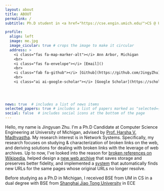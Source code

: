 ```yaml
---
layout: about
title: ABOUT
permalink: /
subtitle: Ph.D student in <a href="https://cse.engin.umich.edu/">CS @ UMich</a>

profile:
  align: left
  image: me.jpg
  image_cicular: true # crops the image to make it circular
  address: > 
    <i class="fas fa-map-marker-alt"></i> Ann Arbor, Michigan
    <br>
    <i class="fas fa-envelope"></i> [Email]()
    <br>
    <i class="fab fa-github"></i> [Github](https://github.com/JingyZhu)
    <br>
    <i class="ai ai-google-scholar"></i> [Google Scholar](https://scholar.google.com/citations?user=aq4b2v3jgMAC)
    
    
    

news: true  # includes a list of news items
selected_papers: true # includes a list of papers marked as "selected={true}"
social: false  # includes social icons at the bottom of the page
---
```


Hello, my name is Jingyuan Zhu. I'm a Ph.D Candidate at Computer Science Engineering at University of Michigan, advised by [Prof. Harsha V. Madhyastha](https://web.eecs.umich.edu/~harshavm/). 
My research interest is in Network Systems. 
Specifically, my research focuses on studying & characterization of broken links on the web, and deriving solutions for dealing with broken links with the leverage of web archives. 
Up to now, I've looked into the reason for [broken references on Wikipedia](https://dl.acm.org/doi/10.1145/3517745.3561451), helped design a [new web archive](https://www.usenix.org/conference/osdi22/presentation/goel) that saves storage and preserves better fidelity, 
and implemented a [system](https://webresearch.eecs.umich.edu/fable/) that automatically finds new URLs for the same pages whose original URLs no longer resolve.

Before studying as a Ph.D in Michigan, I received BSE from UM in CS in a dual degree with BSE from [Shanghai Jiao Tong University](https://www.ji.sjtu.edu.cn/) in ECE